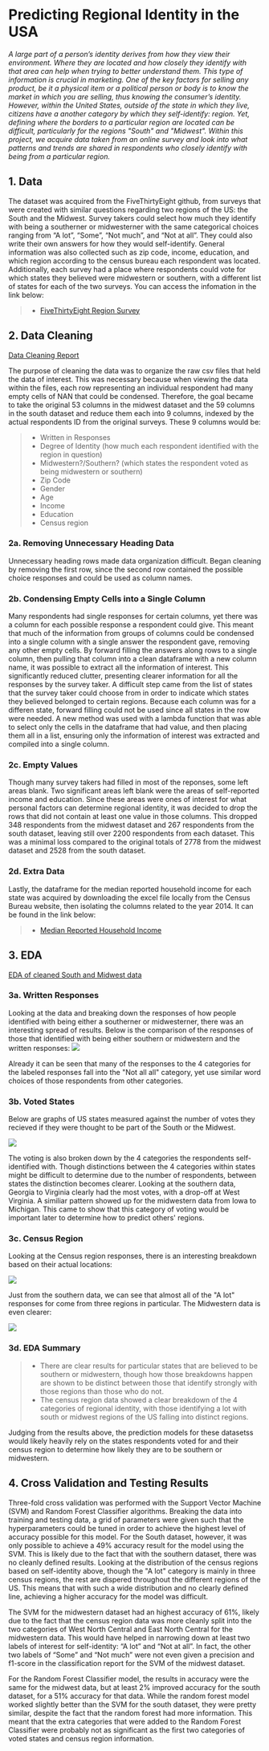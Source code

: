 # Predicting Regional Identity in the USA
*A large part of a person’s identity derives from how they view their environment. Where they are located and how closely they identify with that area can help when trying to better understand them. This type of information is crucial in marketing. One of the key factors for selling any product, be it a physical item or a political person or body is to know the market in which you are selling, thus knowing the consumer’s identity.
 However, within the United States, outside of the state in which they live, citizens have a another category by which they self-identify: region. Yet, defining where the borders to a particular region are located can be difficult, particularly for the regions "South" and "Midwest". Within this project, we acquire data taken from an online survey and look into what patterns and trends are shared in respondents who closely identify with being from a particular region.*

## 1. Data
The dataset was acquired from the FiveThirtyEight github, from surveys that were created with similar questions regarding two regions of the US: the South and the Midwest. Survey takers could select how much they identify with being a southerner or midwesterner with the same categorical choices ranging from “A lot”, “Some”, “Not much”,  and “Not at all”. They could also write their own answers for how they would self-identify. General information was also collected such as zip code, income, education, and which region according to the census bureau each respondent was located. Additionally, each survey had a place where respondents could vote for which states they believed were midwestern or southern, with a different list of states for each of the two surveys. You can access the infomation in the link below:

>* [FiveThirtyEight Region Survey](https://github.com/fivethirtyeight/data/tree/master/region-survey)

## 2. Data Cleaning
[Data Cleaning Report](https://docs.google.com/document/d/1rRdOTVYpGogHpm_7PXoXaa9j04V-bOYeCEMEfd5BXTg/edit)

The purpose of cleaning the data was to organize the raw csv files that held the data of interest. This was necessary because when viewing the data within the files, each row representing an individual respondent had many empty cells of NAN that could be condensed. Therefore, the goal became to take the original 53 columns in the midwest dataset and the 59 columns in the south dataset and reduce them each into 9 columns, indexed by the actual respondents ID from the original surveys. These 9 columns would be:

>* Written in Responses
>* Degree of Identity (how much each respondent identified with the region in question)
>* Midwestern?/Southern? (which states the respondent voted as being midwestern or southern)
>* Zip Code
>* Gender
>* Age
>* Income
>* Education
>* Census region

### 2a. Removing Unnecessary Heading Data

Unnecessary heading rows made data organization difficult. Began cleaning by removing the first row, since the second row contained the possible choice responses and could be used as column names.

### 2b. Condensing Empty Cells into a Single Column

Many respondents had single responses for certain columns, yet there was a column for each possible response a respondent could give. This meant that much of the information from groups of columns could be condensed into a single column with a single answer the respondent gave, removing any other empty cells. By forward filling the answers along rows to a single column, then pulling that column into a clean dataframe with a new column name, it was possible to extract all the information of interest. This significantly reduced clutter, presenting clearer information for all the responses by the survey taker.
A difficult step came from the list of states that the survey taker could choose from in order to indicate which states they believed belonged to certain regions. Because each column was for a differen state, forward filling could not be used since all states in the row were needed. A new method was used with a lambda function that was able to select only the cells in the dataframe that had value, and then placing them all in a list, ensuring only the information of interest was extracted and compiled into a single column.


### 2c. Empty Values

Though many survey takers had filled in most of the reponses, some left areas blank. Two significant areas left blank were the areas of self-reported income and education. Since these areas were ones of interest for what personal factors can determine regional identity, it was decided to drop the rows that did not contain at least one value in those columns. This dropped 348 respondents from the midwest dataset and 267 respondents from the south dataset, leaving still over 2200 respondents from each dataset. This was a minimal loss compared to the original totals of 2778 from the midwest dataset and  2528 from the south dataset.

### 2d. Extra Data

Lastly, the dataframe for the median reported household income for each state was acquired by downloading the excel file locally from the Census Bureau website, then isolating the columns related to the year 2014. It can be found in the link below:
>* [Median Reported Household Income](https://www.census.gov/data/tables/time-series/demo/income-poverty/historical-income-households.html)

## 3. EDA
[EDA of cleaned South and Midwest data](https://github.com/R-Yamin/US_Regional_Identity_Predictions/blob/master/2.%20EDA%20of%20Region%20Data.ipynb)

### 3a. Written Responses

Looking at the data and breaking down the responses of how people identified with being either a southerner or midwesterner, there was an interesting spread of results. Below is the comparison of the responses of those that identified with being either southern or midwestern and the written responses:
![](https://github.com/R-Yamin/US_Regional_Identity_Predictions/blob/master/Saved%20Images/written%20responses%20and%20self%20identity.png)

Already it can be seen that many of the responses to the 4 categories for the labeled responses fall into the "Not all all" category, yet use similar word choices of those respondents from other categories.

### 3b. Voted States
Below are graphs of US states measured against the number of votes they recieved if they were thought to be part of the South or the Midwest. 

![](https://github.com/R-Yamin/US_Regional_Identity_Predictions/blob/master/Saved%20Images/States%20Votes%20by%20region.png)

The voting is also broken down by the 4 categories the respondents self-identified with. Though distinctions between the 4 categories within states might be difficult to determine due to the number of respondents, between states the distinction becomes clearer. Looking at the southern data, Georgia to Virginia clearly had the most votes, with a drop-off at West Virginia. A similiar pattern showed up for the midwestern data from Iowa to Michigan. This came to show that this category of voting would be important later to determine how to predict others' regions.

### 3c. Census Region
Looking at the Census region responses, there is an interesting breakdown based on their actual locations:

![](https://github.com/R-Yamin/US_Regional_Identity_Predictions/blob/master/Saved%20Images/South%20census%20region.png)

Just from the southern data, we can see that almost all of the "A lot" responses for come from three regions in particular. The Midwestern data is even clearer:

![](https://github.com/R-Yamin/US_Regional_Identity_Predictions/blob/master/Saved%20Images/Midwest%20census%20region.png)

### 3d. EDA Summary
>* There are clear results for particular states that are believed to be southern or midwestern, though how those breakdowns happen are shown to be distinct between those that identify strongly with those regions than those who do not.
>* The census region data showed a clear breakdown of the 4 categories of regional identity, with those identifying a lot with south or midwest regions of the US falling into distinct regions.

Judging from the results above, the prediction models for these datasetss would likely heavily rely on the states respondents voted for and their census region to determine how likely they are to be southern or midwestern.

## 4. Cross Validation and Testing Results

Three-fold cross validation was performed with the Support Vector Machine (SVM) and Random Forest Classifier algorithms. Breaking the data into training and testing data, a grid of parameters were given such that the hyperparameters could be tuned in order to achieve the highest level of accuracy possible for this model. For the South dataset, however, it was only possible to achieve a 49% accuracy result for the model using the SVM. This is likely due to the fact that with the southern dataset, there was no cleanly defined results. Looking at the distribution of the census regions based on self-identity above, though the "A lot" category is mainly in three census regions, the rest are dispered throughout the different regions of the US. This means that with such a wide distribution and no clearly defined line, achieving a higher accuracy for the model was difficult.

The SVM for the midwestern dataset had an highest accuracy of 61%, likely due to the fact that the census region data was more cleanly split into the two categories of West North Central and East North Central for the midwestern data. This would have helped in narrowing down at least two labels of interest for self-identity: “A lot” and “Not at all”. In fact, the other two labels of “Some” and “Not much” were not even given a precision and f1-score in the classification report for the SVM of the midwest dataset. 

For the Random Forest Classifier model, the results in accuracy were the same for the midwest data, but at least 2% improved accuracy for the south dataset, for a 51% accuracy for that data. While the random forest model worked slightly better than the SVM for the south dataset, they were pretty similar, despite the fact that the random forest had more information. This meant that the extra categories that were added to the Random Forest Classifier were probably not as significant as the first two categories of voted states and census region information.
